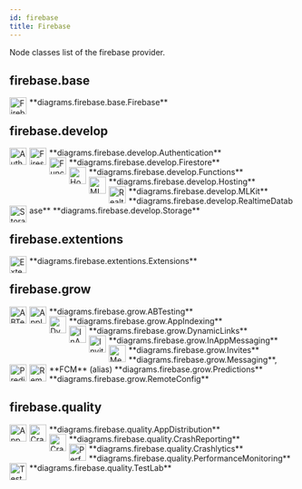 ```yaml
---
id: firebase
title: Firebase
---
```


Node classes list of the firebase provider.

## firebase.base


<img width="30" src="../../resources/firebase/base/firebase.png" alt="Firebase" style="float: left; padding-right: 5px;" >
**diagrams.firebase.base.Firebase**

## firebase.develop


<img width="30" src="../../resources/firebase/develop/authentication.png" alt="Authentication" style="float: left; padding-right: 5px;" >
**diagrams.firebase.develop.Authentication**

<img width="30" src="../../resources/firebase/develop/firestore.png" alt="Firestore" style="float: left; padding-right: 5px;" >
**diagrams.firebase.develop.Firestore**

<img width="30" src="../../resources/firebase/develop/functions.png" alt="Functions" style="float: left; padding-right: 5px;" >
**diagrams.firebase.develop.Functions**

<img width="30" src="../../resources/firebase/develop/hosting.png" alt="Hosting" style="float: left; padding-right: 5px;" >
**diagrams.firebase.develop.Hosting**

<img width="30" src="../../resources/firebase/develop/ml-kit.png" alt="MLKit" style="float: left; padding-right: 5px;" >
**diagrams.firebase.develop.MLKit**

<img width="30" src="../../resources/firebase/develop/realtime-database.png" alt="RealtimeDatabase" style="float: left; padding-right: 5px;" >
**diagrams.firebase.develop.RealtimeDatabase**

<img width="30" src="../../resources/firebase/develop/storage.png" alt="Storage" style="float: left; padding-right: 5px;" >
**diagrams.firebase.develop.Storage**

## firebase.extentions


<img width="30" src="../../resources/firebase/extentions/extensions.png" alt="Extensions" style="float: left; padding-right: 5px;" >
**diagrams.firebase.extentions.Extensions**

## firebase.grow


<img width="30" src="../../resources/firebase/grow/ab-testing.png" alt="ABTesting" style="float: left; padding-right: 5px;" >
**diagrams.firebase.grow.ABTesting**

<img width="30" src="../../resources/firebase/grow/app-indexing.png" alt="AppIndexing" style="float: left; padding-right: 5px;" >
**diagrams.firebase.grow.AppIndexing**

<img width="30" src="../../resources/firebase/grow/dynamic-links.png" alt="DynamicLinks" style="float: left; padding-right: 5px;" >
**diagrams.firebase.grow.DynamicLinks**

<img width="30" src="../../resources/firebase/grow/in-app-messaging.png" alt="InAppMessaging" style="float: left; padding-right: 5px;" >
**diagrams.firebase.grow.InAppMessaging**

<img width="30" src="../../resources/firebase/grow/invites.png" alt="Invites" style="float: left; padding-right: 5px;" >
**diagrams.firebase.grow.Invites**

<img width="30" src="../../resources/firebase/grow/messaging.png" alt="Messaging" style="float: left; padding-right: 5px;" >
**diagrams.firebase.grow.Messaging**, **FCM** (alias)

<img width="30" src="../../resources/firebase/grow/predictions.png" alt="Predictions" style="float: left; padding-right: 5px;" >
**diagrams.firebase.grow.Predictions**

<img width="30" src="../../resources/firebase/grow/remote-config.png" alt="RemoteConfig" style="float: left; padding-right: 5px;" >
**diagrams.firebase.grow.RemoteConfig**

## firebase.quality


<img width="30" src="../../resources/firebase/quality/app-distribution.png" alt="AppDistribution" style="float: left; padding-right: 5px;" >
**diagrams.firebase.quality.AppDistribution**

<img width="30" src="../../resources/firebase/quality/crash-reporting.png" alt="CrashReporting" style="float: left; padding-right: 5px;" >
**diagrams.firebase.quality.CrashReporting**

<img width="30" src="../../resources/firebase/quality/crashlytics.png" alt="Crashlytics" style="float: left; padding-right: 5px;" >
**diagrams.firebase.quality.Crashlytics**

<img width="30" src="../../resources/firebase/quality/performance-monitoring.png" alt="PerformanceMonitoring" style="float: left; padding-right: 5px;" >
**diagrams.firebase.quality.PerformanceMonitoring**

<img width="30" src="../../resources/firebase/quality/test-lab.png" alt="TestLab" style="float: left; padding-right: 5px;" >
**diagrams.firebase.quality.TestLab**
